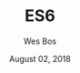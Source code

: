 ---
date: August 02, 2018
title: ES6
author: Wes Bos
link: https://es6.io
description: ES6.io is Wes' in-depth look into ES6 (aka ES2015) and newer versions of JavaScript. Wes Bos really goes into detail by demonstrating new language constructs and sugar syntax. A training that really sheds a light on modern JavaScript.
image: "es6.png"
tags:
- courses
- javascript

# ================================
# ARTICLE TAGS AVAILABLE
# ================================
# - animation
# - code
# - contribution
# - design-tokens
# - figma
# - leadership
# - patterns
# - process
# - sketch
# ================================
---